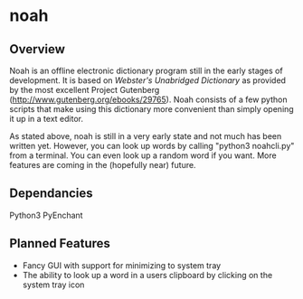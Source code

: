 # noah

## Overview

Noah is an offline electronic dictionary program still in the early stages of development. It is based on *Webster's Unabridged Dictionary* as provided by the most excellent Project Gutenberg (http://www.gutenberg.org/ebooks/29765). Noah consists of a few python scripts that make using this dictionary more convenient than simply opening it up in a text editor.

As stated above, noah is still in a very early state and not much has been written yet. However, you can look up words by calling "python3 noahcli.py" from a terminal. You can even look up a random word if you want. More features are coming in the (hopefully near) future.

## Dependancies

Python3
PyEnchant

## Planned Features

* Fancy GUI with support for minimizing to system tray
* The ability to look up a word in a users clipboard by clicking on the system tray icon
